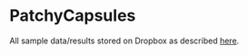 # PatchyCapsules

All sample data/results stored on Dropbox as described [here](https://gist.github.com/meltzerpete/8001d0f70e3818f1fedc81fdd37b5de4).
